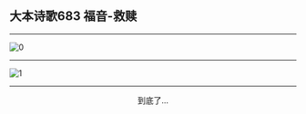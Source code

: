 
## 大本诗歌683 福音-救赎
        
<div id="aplayer0"></div>

---

<img alt="0" data-original="/data/d0678/0">

---

<img alt="1" data-original="/data/d0678/1">

---

<p style="text-align: center">到底了...</p>

<script src="/js/dist-view.js"></script>

<script>
MAIN.id = 'd0678';
        
const ap0 = new APlayer({
    container: document.getElementById('aplayer0'),
    volume: 1,
    loop: 'none',
    preload: 'none',
    audio: [{
        name: '大本诗歌683.mp3',
        artist: '大本诗歌',
        url: 'https://res.wx.qq.com/voice/getvoice?mediaid=MzI0NTk3MDM5M18yMjQ3NDk2MTc2',
        cover: '/favicon'
    }]
});
</script>
